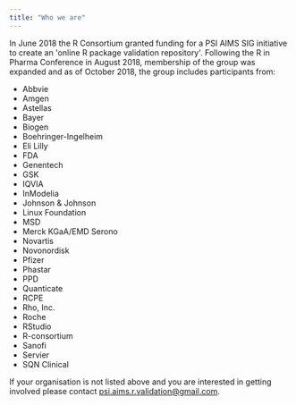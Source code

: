 ```yaml
---
title: "Who we are"
---
```


In June 2018 the R Consortium granted funding for a PSI AIMS SIG initiative to create an 'online R package validation repository'.  Following the R in Pharma Conference in August 2018, membership of the group was expanded and as of October 2018, the group includes participants from:

* Abbvie
* Amgen
* Astellas
* Bayer
* Biogen
* Boehringer-Ingelheim
* Eli Lilly
* FDA
* Genentech
* GSK
* IQVIA
* InModelia
* Johnson & Johnson
* Linux Foundation
* MSD
* Merck KGaA/EMD Serono
* Novartis
* Novonordisk
* Pfizer
* Phastar
* PPD
* Quanticate
* RCPE
* Rho, Inc.
* Roche 
* RStudio
* R-consortium
* Sanofi
* Servier
* SQN Clinical

If your organisation is not listed above and you are interested in getting involved please contact <psi.aims.r.validation@gmail.com>.
